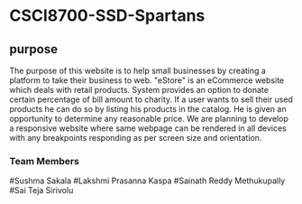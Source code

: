 # CSCI8700-SSD-Spartans
## purpose
The purpose of this website is to help small businesses by creating a platform to take their business to web.
"eStore" is an eCommerce website which deals with retail products. System provides an option to donate certain percentage of 
bill amount to charity. If a user wants to sell their used products he can do so by listing his products in the catalog.
He is given an opportunity to determine any reasonable price. We are planning to develop a responsive website where same webpage
can be rendered in all devices with any breakpoints responding as per screen size and orientation.

### Team Members
#Sushma Sakala
#Lakshmi Prasanna Kaspa
#Sainath Reddy Methukupally
#Sai Teja Sirivolu

